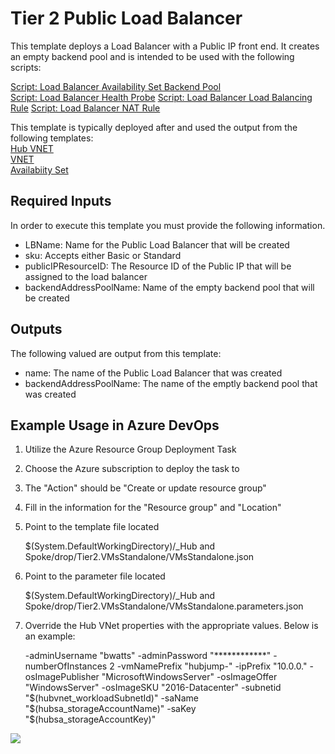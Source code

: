 # Tier 2 Public Load Balancer

This template deploys a Load Balancer with a Public IP front end. It creates an empty backend pool and is intended to be used with the following scripts:

<a href="https://security-monitoring.visualstudio.com/_git/IaC_HubSpokeNetwork?path=%2FScripts%2Freadme_lbAvailabilitySetBackEndPool.md&version=GBmaster">Script: Load Balancer Availability Set Backend Pool</a>  
<a href="https://security-monitoring.visualstudio.com/_git/IaC_HubSpokeNetwork?path=%2FScripts%2Freadme_lbHealthProbe.md&version=GBmaster">Script: Load Balancer Health Probe</a> 
<a href="https://security-monitoring.visualstudio.com/_git/IaC_HubSpokeNetwork?path=%2FScripts%2Freadme_lbLoadBalancingRule.md&version=GBmaster">Script: Load Balancer Load Balancing Rule</a> 
<a href="https://security-monitoring.visualstudio.com/_git/IaC_HubSpokeNetwork?path=%2FScripts%2Freadme_lbNatRule.md&version=GBmaster">Script: Load Balancer NAT Rule</a> 

This template is typically deployed after and used the output from the following templates:  
<a href="https://dev.azure.com/Security-Monitoring/_git/IaC_HubSpokeNetwork?path=%2FTier%201%2FVNets%2FTier1.HubVNET%2FREADME.md&version=GBmaster">Hub VNET</a>  
<a href="https://dev.azure.com/Security-Monitoring/_git/IaC_HubSpokeNetwork?path=%2FTier%201%2FVNets%2FTier1.VNET%2FREADME.md&version=GBmaster">VNET</a>   
<a href="https://security-monitoring.visualstudio.com/_git/IaC_HubSpokeNetwork?path=%2FTier%201%2FAvailabiity%20Set%2FTier1.AvailabilitySet%2FREADME.md&version=GBmaster">Availabiity Set</a>  

## Required Inputs
In order to execute this template you must provide the following information.  

- LBName: Name for the Public Load Balancer that will be created  
- sku: Accepts either Basic or Standard  
- publicIPResourceID:  The Resource ID of the Public IP that will be assigned to the load balancer  
- backendAddressPoolName: Name of the empty backend pool that will be created

## Outputs
The following valued are output from this template:  
-  name: The name of the Public Load Balancer that was created  
-  backendAddressPoolName: The name of the emptly backend pool that was created

## Example Usage in Azure DevOps

1) Utilize the Azure Resource Group Deployment Task  

2) Choose the Azure subscription to deploy the task to

3) The "Action" should be "Create or update resource group"

4) Fill in the information for the "Resource group" and "Location"

5) Point to the template file located 

	$(System.DefaultWorkingDirectory)/_Hub and Spoke/drop/Tier2.VMsStandalone/VMsStandalone.json

6) Point to the parameter file located

	$(System.DefaultWorkingDirectory)/_Hub and Spoke/drop/Tier2.VMsStandalone/VMsStandalone.parameters.json

7) Override the Hub VNet properties with the appropriate values. Below is an example:  
	
	-adminUsername "bwatts" -adminPassword "************" -numberOfInstances 2 -vmNamePrefix "hubjump-" -ipPrefix "10.0.0." -osImagePublisher "MicrosoftWindowsServer" -osImageOffer "WindowsServer" -osImageSKU "2016-Datacenter" -subnetid "$(hubvnet_workloadSubnetId)" -saName "$(hubsa_storageAccountName)" -saKey "$(hubsa_storageAccountKey)" 


![](./pics/vmstandalonedeploy.jpg)
